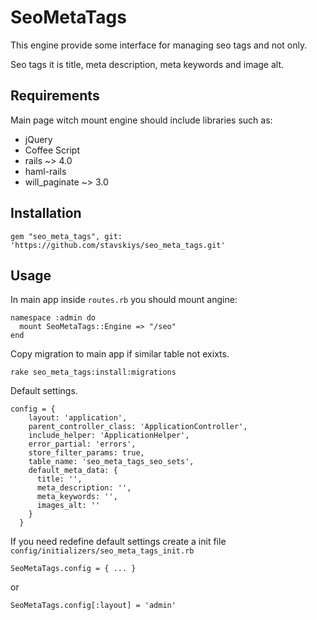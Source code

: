 # SeoMetaTags

  This engine provide some interface for managing seo tags and not only.

  Seo tags it is title, meta description, meta keywords and image alt.

## Requirements

  Main page witch mount engine should include libraries such as:

  * jQuery
  * Coffee Script
  * rails ~> 4.0
  * haml-rails
  * will_paginate ~> 3.0

## Installation

```
gem "seo_meta_tags", git: 'https://github.com/stavskiys/seo_meta_tags.git'
```

## Usage

In main app inside `routes.rb` you should mount angine:
```
namespace :admin do
  mount SeoMetaTags::Engine => "/seo"
end
```

Copy migration to main app if similar table not exixts.
```
rake seo_meta_tags:install:migrations
```

Default settings.

```
config = {
    layout: 'application',
    parent_controller_class: 'ApplicationController',
    include_helper: 'ApplicationHelper',
    error_partial: 'errors',
    store_filter_params: true,
    table_name: 'seo_meta_tags_seo_sets',
    default_meta_data: {
      title: '',
      meta_description: '',
      meta_keywords: '',
      images_alt: ''
    }
  }
```

If you need redefine default settings create a init file `config/initializers/seo_meta_tags_init.rb`

```
SeoMetaTags.config = { ... }
```
or
```
SeoMetaTags.config[:layout] = 'admin'
```







